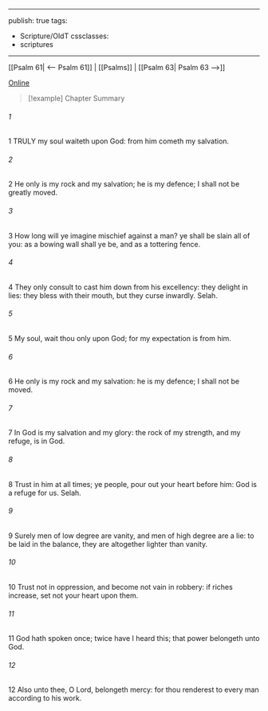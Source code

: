 

---
publish: true
tags:
  - Scripture/OldT
cssclasses:
  - scriptures
---
[[Psalm 61| <-- Psalm 61]] | [[Psalms]] | [[Psalm 63| Psalm 63 -->]]

[Online](https://churchofjesuschrist.org/study/scriptures/ot/ps/62?lang=eng)

>[!example] Chapter Summary
>
###### 1
1 TRULY my soul waiteth upon God: from him cometh my salvation.
###### 2
2 He only is my rock and my salvation; he is my defence; I shall not be greatly moved.
###### 3
3 How long will ye imagine mischief against a man?  ye shall be slain all of you: as a bowing wall shall ye be, and as a tottering fence.
###### 4
4 They only consult to cast him down from his excellency: they delight in lies: they bless with their mouth, but they curse inwardly.  Selah.
###### 5
5 My soul, wait thou only upon God; for my expectation is from him.
###### 6
6 He only is my rock and my salvation: he is my defence; I shall not be moved.
###### 7
7 In God is my salvation and my glory: the rock of my strength, and my refuge, is in God.
###### 8
8 Trust in him at all times; ye people, pour out your heart before him: God is a refuge for us.  Selah.
###### 9
9 Surely men of low degree are vanity, and men of high degree are a lie: to be laid in the balance, they are altogether lighter than vanity.
###### 10
10 Trust not in oppression, and become not vain in robbery: if riches increase, set not your heart upon them.
###### 11
11 God hath spoken once; twice have I heard this; that power belongeth unto God.
###### 12
12 Also unto thee, O Lord, belongeth mercy: for thou renderest to every man according to his work.



